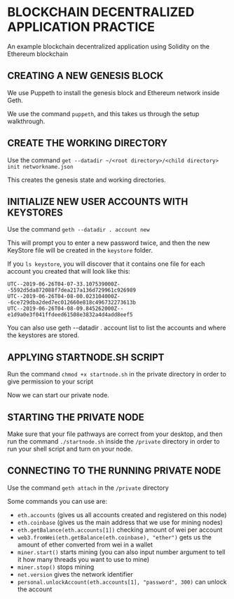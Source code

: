 # BLOCKCHAIN DECENTRALIZED APPLICATION PRACTICE

An example blockchain decentralized application using Solidity on the Ethereum blockchain

## CREATING A NEW GENESIS BLOCK

We use Puppeth to install the genesis block and Ethereum network inside Geth.

We use the command `puppeth`, and this takes us through the setup walkthrough.

## CREATE THE WORKING DIRECTORY

Use the command `get --datadir ~/<root directory>/<child directory> init networkname.json`

This creates the genesis state and working directories.

## INITIALIZE NEW USER ACCOUNTS WITH KEYSTORES

Use the command `geth --datadir . account new`

This will prompt you to enter a new password twice, and then the new KeyStore file will be created in the `keystore` folder.

If you `ls keystore`, you will discover that it contains one file for each account you created that will look like this:

```
UTC--2019-06-26T04-07-33.107539000Z--5592d5da872088f7dea217a136d729961c926989
UTC--2019-06-26T04-08-00.023104000Z--6ce729dba2ded7ec012660e818c496732273613b
UTC--2019-06-26T04-08-09.845262000Z--e1d9a0e3f041ffdeed61508e3832a4d4add8eef5
```

You can also use geth --datadir . account list to list the accounts and where the keystores are stored.

## APPLYING STARTNODE.SH SCRIPT

Run the command `chmod +x startnode.sh` in the private directory in order to give permission to your script

Now we can start our private node.

## STARTING THE PRIVATE NODE

Make sure that your file pathways are correct from your desktop, and then run the command `./startnode.sh` inside the `/private` directory in order to run your shell script and turn on your node.

## CONNECTING TO THE RUNNING PRIVATE NODE

Use the command `geth attach` in the `/private` directory

Some commands you can use are:

- `eth.accounts` (gives us all accounts created and registered on this node)
- `eth.coinbase` (gives us the main address that we use for mining nodes)
- `eth.getBalance(eth.accounts[1])` checking amount of wei per account
- `web3.fromWei(eth.getBalance(eth.coinbase), "ether")` gets us the amount of ether converted from wei in a wallet
- `miner.start()` starts mining (you can also input number argument to tell it how many threads you want to use to mine)
- `miner.stop()` stops mining
- `net.version` gives the network identifier
- `personal.unlockAccount(eth.accounts[1], "password", 300)` can unlock the account
